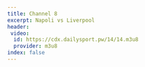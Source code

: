 ```yaml
---
title: Channel 8
excerpt: Napoli vs Liverpool
header:
 video:
  id: https://cdx.dailysport.pw/14/14.m3u8
  provider: m3u8
index: false
---
```

